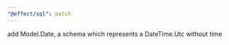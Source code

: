 ```yaml
---
"@effect/sql": patch
---
```


add Model.Date, a schema which represents a DateTime.Utc without time
